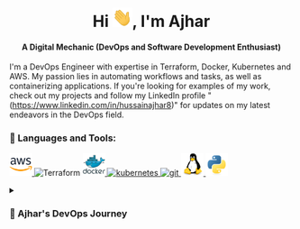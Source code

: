 <div align="center">
<h1 align="center">Hi <img width="35" src="https://github.com/1999AZZAR/1999AZZAR/blob/main/resources/img/waving.gif">, I'm Ajhar</h1>
<h4 align="center">A Digital Mechanic (DevOps and Software Development Enthusiast)</h4>
</div>

I'm a DevOps Engineer with expertise in Terraform, Docker, Kubernetes and AWS. My passion lies in automating workflows and tasks, as well as containerizing applications. If you're looking for examples of my work, check out my projects and follow my LinkedIn profile "(https://www.linkedin.com/in/hussainajhar8)" for updates on my latest endeavors in the DevOps field.

<h3 align="left"> 🧰 Languages and Tools:</h3>
<p align="left"> <a href="https://aws.amazon.com" target="_blank" rel="noreferrer"> <img src="https://raw.githubusercontent.com/devicons/devicon/master/icons/amazonwebservices/amazonwebservices-original-wordmark.svg" alt="aws" width="40" height="40"/> </a> </a href="https://www.terraform.io/" target="_blank" rel="noreferrer">  <img src="https://opensenselabs.com/sites/default/files/inline-images/terraform.png" alt="Terraform" width="40" height="40" > </a> <a href="https://www.docker.com/" target="_blank" rel="noreferrer"> <img src="https://raw.githubusercontent.com/devicons/devicon/master/icons/docker/docker-original-wordmark.svg" alt="docker" width="40" height="40"/> </a> <a href="https://kubernetes.io" target="_blank" rel="noreferrer"> <img src="https://www.vectorlogo.zone/logos/kubernetes/kubernetes-icon.svg" alt="kubernetes" width="40" height="40"/> </a>  <a href="https://git-scm.com/" target="_blank" rel="noreferrer"> <img src="https://www.vectorlogo.zone/logos/git-scm/git-scm-icon.svg" alt="git" width="40" height="40"/> </a> <a href="https://www.linux.org/" target="_blank" rel="noreferrer"> <img src="https://raw.githubusercontent.com/devicons/devicon/master/icons/linux/linux-original.svg" alt="linux" width="40" height="40"/> </a> <a href="https://www.python.org" target="_blank" rel="noreferrer"> <img src="https://raw.githubusercontent.com/devicons/devicon/master/icons/python/python-original.svg" alt="python" width="40" height="40"/> </a> </p>

<details>
 <summary><h3>🗻 Ajhar's DevOps Journey</h3></summary>
   I began my journey as a DevOps Engineer with a passion for Cloud technologies and Automation. My curiosity had brought me to the Cloud after finishing my first year of mechanical engineering at university and I was hooked ever since. I decided to take advantage of my summer break to dive deeper into the field by completing the AWS re/Start program, where I gained a strong understanding of Linux, Python, Networking, Databases, Security, CI/CD, and AWS. Simultaneously, I started to learn Terraform on my own and applied it to various projects. After completing the bootcamp, I decided to focus more on the solutions architect associate material and work on various projects to improve my skills. I created a serverless reminder app using AWS Lambda, SNS, and SES, and also built a 3-tier architecture on AWS using Terraform and automated the process with GitLab CI/CD pipeline. I then moved on to learning Docker and Kubernetes and have been implementing them in various projects. I've been continuously expanding my knowledge and skills in the field of DevOps and looking forward to keep learning and implementing new technologies.
